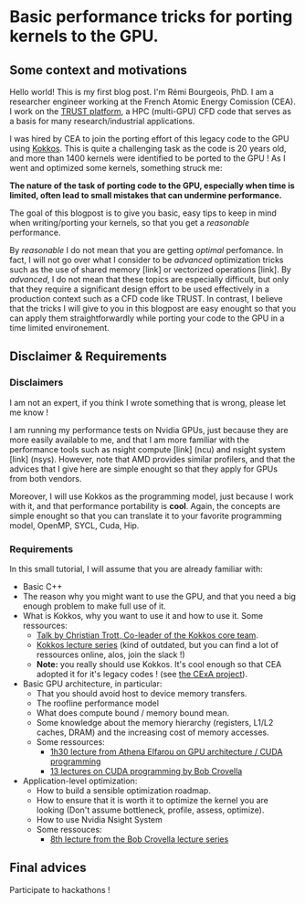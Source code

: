 # Basic performance tricks for porting kernels to the GPU.

## Some context and motivations
Hello world! This is my first blog post. I'm Rémi Bourgeois, PhD. I am a researcher engineer working at the French Atomic Energy Comission (CEA). I work on the [TRUST platform](https://cea-trust-platform.github.io/), a HPC (multi-GPU) CFD code that serves as a basis for many research/industrial applications.

 I was hired by CEA to join the porting effort of this legacy code to the GPU using [Kokkos](https://github.com/kokkos/kokkos). This is quite a challenging task as the code is 20 years old, and more than 1400 kernels were identified to be ported to the GPU ! As I went and optimized some kernels, something struck me:
 
**The nature of the task of porting code to the GPU, especially when time is limited, often lead to small mistakes that can undermine performance.**

The goal of this blogpost is to give you basic, easy tips to keep in mind when writing/porting your kernels, so that you get a *reasonable* performance. 

By *reasonable* I do not mean that you are getting *optimal* perfomance. In fact, I will not go over what I consider to be *advanced* optimization tricks such as the use of shared memory [link] or vectorized operations [link]. By *advanced*, I do not mean that these topics are especially difficult, but only that they require a significant design effort to be used effectively in a production context such as a CFD code like TRUST. In contrast, I believe that the tricks I will give to you in this blogpost are easy enought so that you can apply them straightforwardly while porting your code to the GPU in a time limited environement.

## Disclaimer & Requirements
### Disclaimers

I am not an expert, if you think I wrote something that is wrong, please let me know !

I am running my performance tests on Nvidia GPUs, just because they are more easily available to me, and that I am more familiar with the performance tools such as nsight compute [link] (ncu) and nsight system [link] (nsys). However, note that AMD provides similar profilers, and that the advices that I give here are simple enought so that they apply for GPUs from both vendors.

Moreover, I will use Kokkos as the programming model, just because I work with it, and that performance portability is **cool**. Again, the concepts are simple enought so that you can translate it to your favorite programming model, OpenMP, SYCL, Cuda, Hip.

### Requirements

In this small tutorial, I will assume that you are already familiar with:
- Basic C++
- The reason why you might want to use the GPU, and that you need a big enough problem to make full use of it.
- What is Kokkos, why you want to use it and how to use it. Some ressources:
  - [Talk by Christian Trott, Co-leader of the Kokkos core team](https://www.youtube.com/watch?v=y3HHBl4kV7g). 
  - [Kokkos lecture series](https://www.youtube.com/watch?v=rUIcWtFU5qM&list=PLqtSvL1MDrdFgDYpITs7aQAH9vkrs6TOF) (kind of outdated, but you can find a lot of ressources online, alos, join the slack !)
  - **Note:** you really should use Kokkos. It's cool enough so that CEA adopted it for it's legacy codes ! (see [the CExA project](https://cexa-project.org/)).
- Basic GPU architecture, in particular:
  - That you should avoid host to device memory transfers.
  - The roofline performance model
  - What does compute bound / memory bound mean.
  - Some knowledge about the memory hierarchy (registers, L1/L2 caches, DRAM) and the increasing cost of memory accesses.
  - Some ressources:
    - [1h30 lecture from Athena Elfarou on GPU architecture / CUDA programming](https://www.nvidia.com/en-us/on-demand/session/gtc24-s62191/)
    -  [13 lectures on CUDA programming by Bob Crovella](https://www.youtube.com/watch?v=OsK8YFHTtNs&list=PL6RdenZrxrw-zNX7uuGppWETdxt_JxdMj)
 - Application-level optimization:
   - How to build a sensible optimization roadmap.
   - How to ensure that it is worth it to optimize the kernel you are looking (Don't assume bottleneck, profile, assess, optimize).
   - How to use Nvidia Nsight System
   - Some ressouces:
     - [8th lecture from the Bob Crovella lecture series](https://www.youtube.com/watch?v=nhTjq0P9uc8&list=PL6RdenZrxrw-zNX7uuGppWETdxt_JxdMj&index=8)


## Final advices
Participate to hackathons !